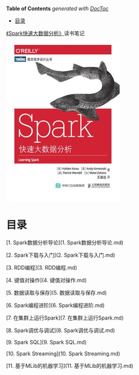 <!-- START doctoc generated TOC please keep comment here to allow auto update -->
<!-- DON'T EDIT THIS SECTION, INSTEAD RE-RUN doctoc TO UPDATE -->
**Table of Contents**  *generated with [DocToc](https://github.com/thlorenz/doctoc)*

- [目录](#%E7%9B%AE%E5%BD%95)

<!-- END doctoc generated TOC please keep comment here to allow auto update -->

[《Spark快速大数据分析》](https://book.douban.com/subject/26616244/)读书笔记

![](img/cover.jpg)

# 目录

[1. Spark数据分析导论](1. Spark数据分析导论.md)

[2. Spark下载与入门](2. Spark下载与入门.md)

[3. RDD编程](3. RDD编程.md)

[4. 键值对操作](4. 键值对操作.md)

[5. 数据读取与保存](5. 数据读取与保存.md)

[6. Spark编程进阶](6. Spark编程进阶.md)

[7. 在集群上运行Spark](7. 在集群上运行Spark.md)

[8. Spark调优与调试](8. Spark调优与调试.md)

[9. Spark SQL](9. Spark SQL.md)

[10. Spark Streaming](10. Spark Streaming.md)

[11. 基于MLib的机器学习](11. 基于MLib的机器学习.md)
